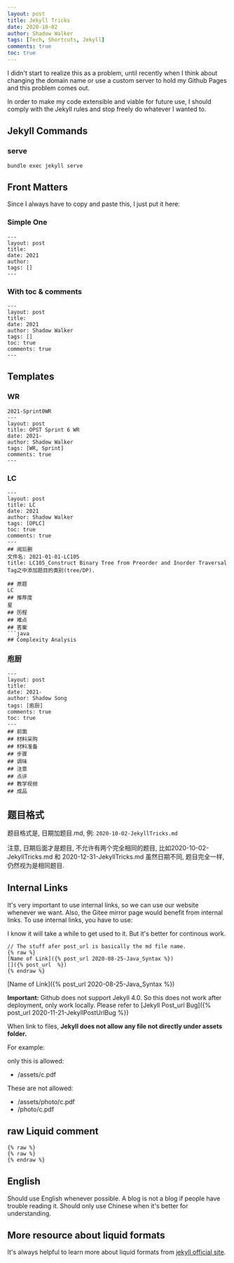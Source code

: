 ```yaml
---
layout: post
title: Jekyll Tricks
date: 2020-10-02
author: Shadow Walker
tags: [Tech, Shortcuts, Jekyll]
comments: true
toc: true
---
```


I didn't start to realize this as a problem, until recently when I think about changing the domain name or use a custom server to hold my Github Pages and this problem comes out. 

In order to make my code extensible and viable for future use, I should comply with the Jekyll rules and stop freely do whatever I wanted to. 

## Jekyll Commands

### serve

```
bundle exec jekyll serve
```

## Front Matters
Since I always have to copy and paste this, I just put it here: 

### Simple One

```
---
layout: post
title: 
date: 2021
author: 
tags: []
---
```

### With toc & comments

```
---
layout: post
title: 
date: 2021
author: Shadow Walker
tags: []
toc: true
comments: true
---
```
## Templates

### WR

```
2021-Sprint0WR
---
layout: post
title: OPST Sprint 6 WR
date: 2021-
author: Shadow Walker
tags: [WR, Sprint]
comments: true
---
```

### LC

```
---
layout: post
title: LC
date: 2021
author: Shadow Walker
tags: [OPLC]
toc: true
comments: true
---
## 阅后删
文件名: 2021-01-01-LC105
title: LC105_Construct Binary Tree from Preorder and Inorder Traversal
Tag之中添加题目的类别(tree/DP). 

## 原题
LC
## 推荐度
星
## 历程
## 难点
## 答案
```java
## Complexity Analysis
```



### 庖厨

```
---
layout: post
title: 
date: 2021-
author: Shadow Song
tags: [庖厨]
comments: true
toc: true
---
## 前面
## 材料采购
## 材料准备
## 步骤
## 调味
## 注意
## 点评
## 教学视频
## 成品
```

## 题目格式

题目格式是, 日期加题目.md, 例: `2020-10-02-JekyllTricks.md`

注意, 日期后面才是题目, 不允许有两个完全相同的题目, 比如2020-10-02-JekyllTricks.md 和 2020-12-31-JekyllTricks.md 虽然日期不同, 题目完全一样, 仍然视为是相同题目. 

## Internal Links

It's very important to use internal links, so we can use our website whenever we want. Also, the Gitee mirror page would benefit from internal links.  To use internal links, you have to use: 

I know it will take a while to get used to it. But it's better for continous work. 

```
// The stuff afer post_url is basically the md file name. 
{% raw %}
[Name of Link]({% post_url 2020-08-25-Java_Syntax %})
[]({% post_url  %})
{% endraw %}
```
[Name of Link]({% post_url 2020-08-25-Java_Syntax %})


**Important:** Github does not support Jekyll 4.0.  So this does not work after deployment, only work locally. Please refer to [Jekyll Post_url Bug]({% post_url  2020-11-21-JekyllPostUrlBug %})

When link to files, **Jekyll does not allow any file not directly under assets folder.**

For example: 

only this is allowed: 

- /assets/c.pdf

These are not allowed:

- /assets/photo/c.pdf
- /photo/c.pdf




## raw Liquid comment

```
{% raw %}
{% raw %}
{% endraw %}
```

## English

Should use English whenever possible. A blog is not a blog if people have trouble reading it. Should only use Chinese when it's better for understanding. 

## More resource about liquid formats

It's always helpful to learn more about liquid formats from [jekyll official site](https://jekyllrb.com/docs/liquid/tags/#linking-to-posts). 


